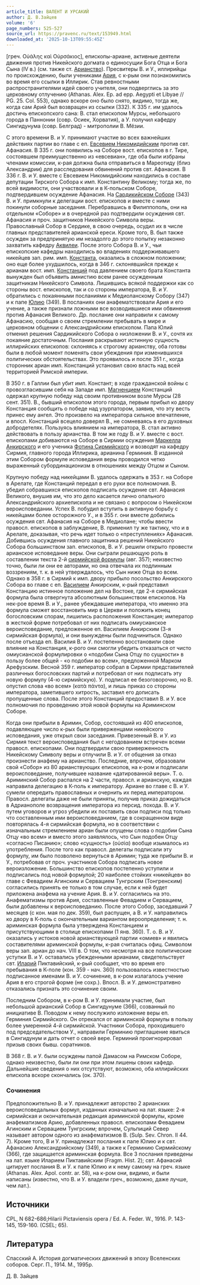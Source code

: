 ```yaml
---
article_title: ВАЛЕНТ И УРСАКИЙ
author: Д. В.Зайцев
volume: '6'
page_numbers: 525-527
source_url: https://pravenc.ru/text/153949.html
downloaded_at: '2025-10-13T09:55:45Z'
---
```


[греч. Οὐάλης καὶ Οὐρσάκιος], епископы-ариане, активные деятели движения против Никейского догмата о единосущии Бога Отца и Бога Сына (IV в.) (см. также ст. [Арианство](https://pravenc.ru/text/Арианство.html)). Пресвитеры В. и У., иллирийцы по происхождению, были учениками [Ария](https://pravenc.ru/text/Арий.html), с к-рым они познакомились во время его ссылки в Иллирик. Став ревностными распространителями идей своего учителя, они подверглись за это церковному отлучению (Athanas. Alex. Ep. ad epp. Aegypti et Libyae // PG. 25. Col. 553), однако вскоре оно было снято, видимо, тогда же, когда сам Арий был возвращен из ссылки (332). К 335 г. им удалось достичь епископского сана: В. стал епископом Мурсы, небольшого города в Паннонии (совр. Осиек, Хорватия), а У. получил кафедру Сингидунума (совр. Белград) - митрополии В. Мёзии.

С этого времени В. и У. принимают участие во всех важнейших действиях партии во главе с еп. [Евсевием Никомидийским](<https://pravenc.ru/text/Евсевием Никомидийским.html>) против свт. Афанасия. В 335 г. они появились на Соборе вост. епископов в г. Тире, состоявшем преимущественно из «евсевиан», где оба были избраны членами комиссии, к-рая должна была отправиться в Мареотиду (близ Александрии) для расследования обвинений против свт. Афанасия. В 336 г. В. и У. вместе с Евсевием Никомидийским находились в составе депутации Тирского Собора к имп. Константину Великому; тогда же, по всей видимости, они участвовали и в К-польском Соборе, подтвердившем осуждение Афанасия. На [Сардикийском Соборе](<https://pravenc.ru/text/Сардикийском Соборе.html>) (343) В. и У. примкнули к делегации вост. епископов и вместе с ними покинули соборные заседания. Перебравшись в Филиппополь, они на отдельном «Соборе» и в очередной раз подтвердили осуждения свт. Афанасия и проч. защитников Никейского Символа веры. Православный Собор в Сердике, в свою очередь, осудил их в числе главных представителей арианской ереси. Кроме того, В. был также осужден за предпринятую им незадолго до этого попытку незаконно захватить кафедру [Аквилеи](https://pravenc.ru/text/Аквилея.html). После этого Собора В. и У., чьи епископские кафедры находились во владениях поддерживавшего никейцев зап. рим. имп. [Константа](https://pravenc.ru/text/Константа.html), оказались в сложном положении; оно еще более ухудшилось, когда в 346 г. склонявшийся прежде к арианам вост. имп. [Констанций](https://pravenc.ru/text/Констанций.html) под давлением своего брата Константа вынужден был объявить амнистию всем ранее осужденным защитникам Никейского Символа. Лишившись всякой поддержки как со стороны вост. епископов, так и со стороны императора, В. и У. обратились с покаянными посланиями к Медиоланскому Собору (347) и к папе [Юлию](https://pravenc.ru/text/Юлию.html) (349). В посланиях они анафематствовали Ария и его учение, а также признали ложными все возводившиеся ими обвинения против Афанасия Великого. Др. послание они направили к самому Афанасию, сообщая о своем стремлении пребывать в мире и церковном общении с Александрийским епископом. Папа Юлий отменил решения Сардикийского Собора о низложении В. и У., сочтя их покаяние достаточным. Послания раскрывают истинную сущность иллирийских епископов: склоняясь к строгому арианству, оба готовы были в любой момент поменять свои убеждения при изменившихся политических обстоятельствах. Это проявилось и после 351 г., когда сторонник ариан имп. Констанций установил свою власть над всей территорией Римской империи.

В 350 г. в Галлии был убит имп. Констант; в ходе гражданской войны с провозгласившим себя на Западе имп. [Магненцием](https://pravenc.ru/text/Магненцием.html) Констанций одержал крупную победу над своим противником возле Мурсы (28 сент. 351). В., бывший епископом этого города, первым прибыл ко двору Констанция сообщить о победе над узурпатором, заявив, что эту весть принес ему ангел. Это произвело на императора сильное впечатление, и впосл. Констанций всецело доверял В., не сомневаясь в его духовных добродетелях. Пользуясь влиянием на императора, В. стал активно действовать в пользу арианства. В том же году В. и У. вместе с вост. епископами добиваются на Соборе в Сирмии осуждения [Маркелла Анкирского](<https://pravenc.ru/text/Маркелла Анкирского.html>) и его ученика [Фотина Сирмийского](<https://pravenc.ru/text/Фотина Сирмийского.html>) и возводят на кафедру Сирмия, главного города Иллирика, арианина Герминия. В изданной этим Собором формуле исповедания веры проводился четко выраженный субординационизм в отношениях между Отцом и Сыном.

Крупную победу над никейцами В. удалось одержать в 353 г. на Соборе в Арелате, где Констанций передал в его руки все полномочия. В. убедил собравшихся епископов подписать осуждение свт. Афанасия Великого, внушив им, что это дело касается лично опального Александрийского архиепископа и не связано с вопросом о Никейском вероисповедании. Успех В. побудил вступить в активную борьбу с никейцами более осторожного У., и в 355 г. они вместе добились осуждения свт. Афанасия на Соборе в Медиолане; чтобы ввести правосл. епископов в заблуждение, В. применил ту же тактику, что и в Арелате, доказывая, что речь идет только о «преступлениях» Афанасия. Добившись осуждения главного защитника решений Никейского Собора большинством зап. епископов, В. и У. решили открыто провести арианское исповедание веры. Они сыграли решающую роль в составлении текста 2-й [сирмийской формулы](<https://pravenc.ru/text/сирмийской формулы.html>) (авг. 357); неизвестно точно, были ли они ее авторами, но она отвечала их подлинным воззрениям, т. к. в ней утверждалось, что Сын ниже Отца во всем. Однако в 358 г. в Сирмий к имп. двору прибыло посольство Анкирского Собора во главе с еп. [Василием](https://pravenc.ru/text/Василий.html) Анкирским, к-рый представил Констанцию истинное положение дел на Востоке, где 2-я сирмийская формула была отвергнута абсолютным большинством епископов. На нек-рое время В. и У., ранее убеждавшие императора, что именно эта формула сможет восстановить мир в Церкви и положить конец богословским спорам, лишились расположения Констанция; император в жесткой форме потребовал от них подписать омиусианское вероисповедание, предложенное еп. Василием Анкирским (3-я сирмийская формула), и они вынуждены были подчиниться. Однако после отъезда еп. Василия В. и У. постепенно восстановили свое влияние на Констанция, к-рого они смогли убедить отказаться от чисто омиусианской формулировки о «подобии Сына Отцу по сущности» в пользу более общей - «о подобии во всем», предложенной Марком Арефузским. Весной 359 г. император собрал в Сирмии представителей различных богословских партий и потребовал от них подписать эту новую формулу (4-ю сирмийскую). У. подписал ее безоговорочно, но В. опустил слова «во всем» (κατὰ πάντα), и лишь приказ со стороны императора, заметившего хитрость, заставил его дописать пропущенные слова. После этого Констанций предоставил В. и У. все полномочия по проведению этой новой формулы на Ариминском Соборе.

Когда они прибыли в Аримин, Собор, состоявший из 400 епископов, подавляющее число к-рых были приверженцами никейского исповедания, уже открыл свои заседания. Привезенный В. и У. из Сирмия текст вероисповедания был с негодованием встречен всеми правосл. епископами. Они подтвердили свою приверженность Никейскому Символу веры и отлучили В. и У. от общения за отказ произнести анафему на арианство. Последние, впрочем, образовали свой «Собор» из 80 арианствующих епископов, на к-ром и подписали вероисповедание, получившее название «датированной веры». Т. о. Ариминский Собор распался на 2 части, правосл. и арианскую, каждая направила делегацию в К-поль к императору. Ариане во главе с В. и У. сумели опередить православных и очернить их перед императором. Правосл. делегаты даже не были приняты, получив приказ дожидаться в Адрианополе возвращения императора из персид. похода. В. и У. путем уговоров и угроз убедили их поставить свои подписи под только что составленным ими вероисповеданием, где в сокращенном виде повторялась 4-я сирмийская формула, но в соответствии с изначальным стремлением ариан были опущены слова о подобии Сына Отцу «во всем» и вместо этого заявлялось, что Сын подобен Отцу «согласно Писанию»; слово «сущность» (οὐσία) вообще изымалось из употребления. После того как правосл. делегаты подписали эту формулу, им было позволено вернуться в Аримин; туда же прибыли В. и У., потребовав от проч. участников Собора подписать новое вероизложение. Большинство епископов постепенно уступили и подписались под новой формулой; 20 наиболее стойких «никейцев» во главе с Февадием Агинским и Сервацием Тунгрским (Тонгренским) согласились принять ее только в том случае, если к ней будет приложена анафема на учение Ария. В. и У. согласились на это. Анафематизмы против Ария, составленные Февадием и Сервацием, были добавлены к вероисповеданию. После этого Собор, заседавший 7 месяцев (с кон. мая по дек. 359), был распущен, а В. и У. направились ко двору в К-поль с окончательным вариантом вероопределения; т. н. ариминская формула была утверждена Констанцием и присутствующими в столице епископами (1 янв. 360). Т. о. В. и У. оказались у истоков новой арианствующей партии «омиев» и явились составителями ариминской формулы, к-рая считалась офиц. Символом веры зап. ариан до нач. VIII в. О том, что несмотря на все политические уступки В. и У. оставались убежденными арианами, свидетельствует свт. [Иларий](https://pravenc.ru/text/Иларий.html) Пиктавийский, к-рый сообщает, что во время его пребывания в К-поле (кон. 359 - нач. 360) пользовалось известностью подписанное именами В. и У. сочинение, в к-ром излагалось учение Ария в его строгой форме (не сохр.). Впосл. В. и У. демонстративно отказались признать это сочинение своим.

Последним Собором, в к-ром В. и У. принимали участие, был небольшой арианский Собор в Сингидунуме (366), созванный по инициативе В. Поводом к нему послужило изложение веры еп. Герминия Сирмийского. Он отрекался от ариминской формулы в пользу более умеренной 4-й сирмийской. Участники Собора, проходившего под председательством У., направили Герминию приглашение явиться в Сингидунум и дать отчет о своей вере. Герминий проигнорировал призыв своих бывш. соратников.

В 368 г. В. и У. были осуждены папой Дамасом на Римском Соборе, однако неизвестно, были ли они при этом лишены своих кафедр. Дальнейшие сведения о них отсутствуют, возможно, оба иллирийских епископа вскоре скончались (ок. 370).

### Сочинения

Предположительно В. и У. принадлежит авторство 2 арианских вероисповедальных формул, изданных изначально на лат. языке: 2-я сирмийская и окончательная редакция ариминской формулы, кроме анафематизмов Арию, добавленных правосл. епископами Февадием Агинским и Сервацием Тунгрским; впрочем, Сульпиций Север называет автором одного из анафематизмов В. (Sulp. Sev. Chron. II 44. 7). Кроме того, В и У. принадлежат послания к папе Юлию и к свт. Афанасию Александрийскому (349), а также к Герминию Сирмийскому (366), где защищается ариминская формула. Все 3 послания приведены на лат. языке Иларием Пиктавийским (Fragm. Hist. 2); свт. Афанасий цитирует послания В. и У. к папе Юлию и к нему самому на греч. языке (Athanas. Alex. Apol. contr. ar. 58), на к-ром они, видимо, и были написаны (известно, что В. и У. владели греч., возможно, даже лучше, чем лат.).

## Источники

CPL, N 682-686;Hilarii Pictaviensis opera / Ed. A. Feder. W., 1916. P. 143-145, 159-160. (CSEL; 65).

## Литература

Спасский А. История догматических движений в эпоху Вселенских соборов. Серг. П., 1914. М., 1995р.

Д. В.  Зайцев
